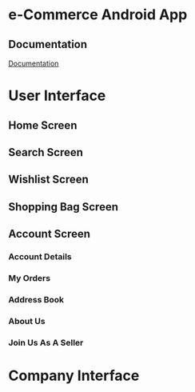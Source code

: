 # e-Commerce Android App 

## Documentation
[Documentation](Documentationn.docx)

# User Interface 
## Home Screen

## Search Screen

## Wishlist Screen

## Shopping Bag Screen

## Account Screen

### Account Details

### My Orders

### Address Book

### About Us

### Join Us As A Seller


# Company Interface
